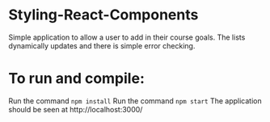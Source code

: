 # Styling-React-Components
Simple application to allow a user to add in their course goals. The lists dynamically updates and there is simple error checking. 

# To run and compile:
Run the command `npm install`
Run the command `npm start`
The application should be seen at http://localhost:3000/
